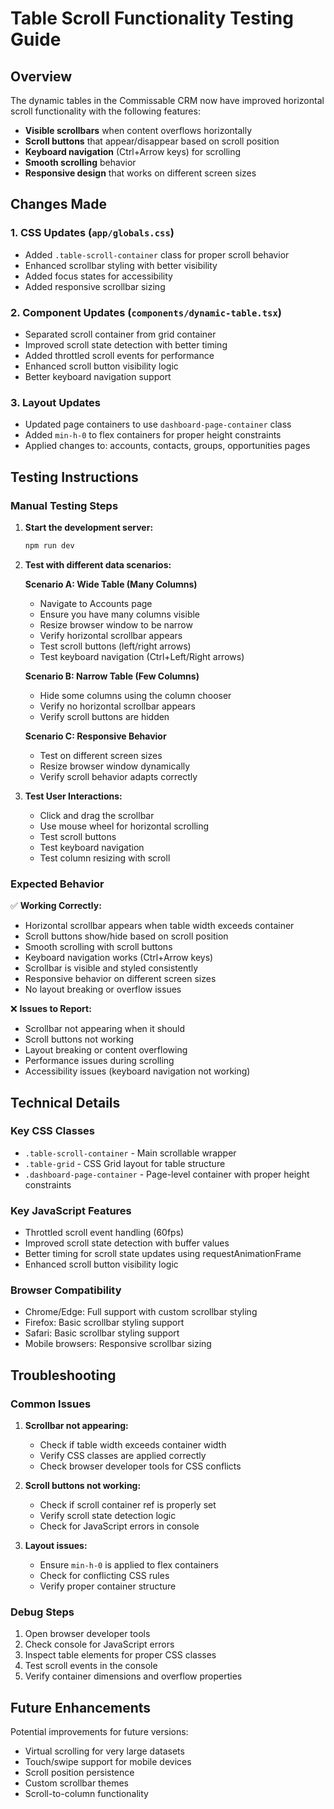# Table Scroll Functionality Testing Guide

## Overview
The dynamic tables in the Commissable CRM now have improved horizontal scroll functionality with the following features:

- **Visible scrollbars** when content overflows horizontally
- **Scroll buttons** that appear/disappear based on scroll position
- **Keyboard navigation** (Ctrl+Arrow keys) for scrolling
- **Smooth scrolling** behavior
- **Responsive design** that works on different screen sizes

## Changes Made

### 1. CSS Updates (`app/globals.css`)
- Added `.table-scroll-container` class for proper scroll behavior
- Enhanced scrollbar styling with better visibility
- Added focus states for accessibility
- Added responsive scrollbar sizing

### 2. Component Updates (`components/dynamic-table.tsx`)
- Separated scroll container from grid container
- Improved scroll state detection with better timing
- Added throttled scroll events for performance
- Enhanced scroll button visibility logic
- Better keyboard navigation support

### 3. Layout Updates
- Updated page containers to use `dashboard-page-container` class
- Added `min-h-0` to flex containers for proper height constraints
- Applied changes to: accounts, contacts, groups, opportunities pages

## Testing Instructions

### Manual Testing Steps

1. **Start the development server:**
   ```bash
   npm run dev
   ```

2. **Test with different data scenarios:**

   **Scenario A: Wide Table (Many Columns)**
   - Navigate to Accounts page
   - Ensure you have many columns visible
   - Resize browser window to be narrow
   - Verify horizontal scrollbar appears
   - Test scroll buttons (left/right arrows)
   - Test keyboard navigation (Ctrl+Left/Right arrows)

   **Scenario B: Narrow Table (Few Columns)**
   - Hide some columns using the column chooser
   - Verify no horizontal scrollbar appears
   - Verify scroll buttons are hidden

   **Scenario C: Responsive Behavior**
   - Test on different screen sizes
   - Resize browser window dynamically
   - Verify scroll behavior adapts correctly

3. **Test User Interactions:**
   - Click and drag the scrollbar
   - Use mouse wheel for horizontal scrolling
   - Test scroll buttons
   - Test keyboard navigation
   - Test column resizing with scroll

### Expected Behavior

✅ **Working Correctly:**
- Horizontal scrollbar appears when table width exceeds container
- Scroll buttons show/hide based on scroll position
- Smooth scrolling with scroll buttons
- Keyboard navigation works (Ctrl+Arrow keys)
- Scrollbar is visible and styled consistently
- Responsive behavior on different screen sizes
- No layout breaking or overflow issues

❌ **Issues to Report:**
- Scrollbar not appearing when it should
- Scroll buttons not working
- Layout breaking or content overflowing
- Performance issues during scrolling
- Accessibility issues (keyboard navigation not working)

## Technical Details

### Key CSS Classes
- `.table-scroll-container` - Main scrollable wrapper
- `.table-grid` - CSS Grid layout for table structure
- `.dashboard-page-container` - Page-level container with proper height constraints

### Key JavaScript Features
- Throttled scroll event handling (60fps)
- Improved scroll state detection with buffer values
- Better timing for scroll state updates using requestAnimationFrame
- Enhanced scroll button visibility logic

### Browser Compatibility
- Chrome/Edge: Full support with custom scrollbar styling
- Firefox: Basic scrollbar styling support
- Safari: Basic scrollbar styling support
- Mobile browsers: Responsive scrollbar sizing

## Troubleshooting

### Common Issues

1. **Scrollbar not appearing:**
   - Check if table width exceeds container width
   - Verify CSS classes are applied correctly
   - Check browser developer tools for CSS conflicts

2. **Scroll buttons not working:**
   - Check if scroll container ref is properly set
   - Verify scroll state detection logic
   - Check for JavaScript errors in console

3. **Layout issues:**
   - Ensure `min-h-0` is applied to flex containers
   - Check for conflicting CSS rules
   - Verify proper container structure

### Debug Steps
1. Open browser developer tools
2. Check console for JavaScript errors
3. Inspect table elements for proper CSS classes
4. Test scroll events in the console
5. Verify container dimensions and overflow properties

## Future Enhancements

Potential improvements for future versions:
- Virtual scrolling for very large datasets
- Touch/swipe support for mobile devices
- Scroll position persistence
- Custom scrollbar themes
- Scroll-to-column functionality
